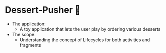 # Dessert-Pusher 🍰
* The application:
    * A toy application that lets the user play by ordering various desserts
* The scope:
    * Understanding the concept of Lifecycles for both activities and fragments
